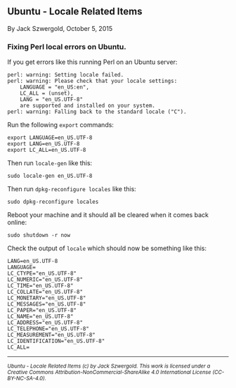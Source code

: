 ## Ubuntu - Locale Related Items

By Jack Szwergold, October 5, 2015

### Fixing Perl local errors on Ubuntu.

If you get errors like this running Perl on an Ubuntu server:

	perl: warning: Setting locale failed.
	perl: warning: Please check that your locale settings:
		LANGUAGE = "en_US:en",
		LC_ALL = (unset),
		LANG = "en_US.UTF-8"
	    are supported and installed on your system.
	perl: warning: Falling back to the standard locale ("C").

Run the following `export` commands:

	export LANGUAGE=en_US.UTF-8
	export LANG=en_US.UTF-8
	export LC_ALL=en_US.UTF-8

Then run `locale-gen` like this:

	sudo locale-gen en_US.UTF-8

Then run `dpkg-reconfigure locales` like this:

	sudo dpkg-reconfigure locales

Reboot your machine and it should all be cleared when it comes back online:

	sudo shutdown -r now

Check the output of `locale` which should now be something like this:

	LANG=en_US.UTF-8
	LANGUAGE=
	LC_CTYPE="en_US.UTF-8"
	LC_NUMERIC="en_US.UTF-8"
	LC_TIME="en_US.UTF-8"
	LC_COLLATE="en_US.UTF-8"
	LC_MONETARY="en_US.UTF-8"
	LC_MESSAGES="en_US.UTF-8"
	LC_PAPER="en_US.UTF-8"
	LC_NAME="en_US.UTF-8"
	LC_ADDRESS="en_US.UTF-8"
	LC_TELEPHONE="en_US.UTF-8"
	LC_MEASUREMENT="en_US.UTF-8"
	LC_IDENTIFICATION="en_US.UTF-8"
	LC_ALL=

***

<sup>*Ubuntu - Locale Related Items (c) by Jack Szwergold. This work is licensed under a Creative Commons Attribution-NonCommercial-ShareAlike 4.0 International License (CC-BY-NC-SA-4.0).*</sup>